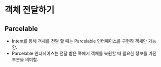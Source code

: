 # 객체 전달하기
## Parcelable
- Intent를 통해 객체를 전달 할 때는 Parcelable 인터페이스를 구현하 객체만 가능함.
- Parcelable 인터페이스는 전달 받은 쪽에서 객체를 복원할 때 필요한 정보를 가진 부분을 의미함.